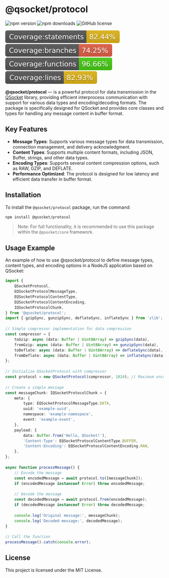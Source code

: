 # @qsocket/protocol

![npm version](https://img.shields.io/npm/v/@qsocket/protocol) ![npm downloads](https://img.shields.io/npm/dm/@qsocket/protocol) ![GitHub license](https://img.shields.io/github/license/qsocket-js/protocol)

![Statements](./coverage/badge-statements.svg) ![Branches](./coverage/badge-branches.svg) ![Functions](./coverage/badge-functions.svg) ![Lines](./coverage/badge-lines.svg)

**@qsocket/protocol** — is a powerful protocol for data transmission in the [QSocket](https://www.npmjs.com/package/@qsocket) library, providing efficient interprocess communication with support for various data types and encoding/decoding formats. The package is specifically designed for QSocket and provides core classes and types for handling any message content in buffer format.

## Key Features

- **Message Types**: Supports various message types for data transmission, connection management, and delivery acknowledgment.
- **Content Types**: Supports multiple content formats, including JSON, Buffer, strings, and other data types.
- **Encoding Types**: Supports several content compression options, such as RAW, GZIP, and DEFLATE.
- **Performance Optimized**: The protocol is designed for low latency and efficient data transfer in buffer format.

## Installation

To install the `@qsocket/protocol` package, run the command:

```bash
npm install @qsocket/protocol
```

> Note: For full functionality, it is recommended to use this package within the `@qsocket/core` framework.

## Usage Example

An example of how to use @qsocket/protocol to define message types, content types, and encoding options in a NodeJS application based on QSocket:

```typescript
import {
	QSocketProtocol,
	EQSocketProtocolMessageType,
	EQSocketProtocolContentType,
	EQSocketProtocolContentEncoding,
	IQSocketProtocolChunk,
} from '@qsocket/protocol';
import { gzipSync, gunzipSync, deflateSync, inflateSync } from 'zlib';

// Simple compressor implementation for data compression
const compressor = {
	toGzip: async (data: Buffer | Uint8Array) => gzipSync(data),
	fromGzip: async (data: Buffer | Uint8Array) => gunzipSync(data),
	toDeflate: async (data: Buffer | Uint8Array) => deflateSync(data),
	fromDeflate: async (data: Buffer | Uint8Array) => inflateSync(data),
};

// Initialize QSocketProtocol with compressor
const protocol = new QSocketProtocol(compressor, 1024); // Maximum uncompressed size - 1KB

// Create a simple message
const messageChunk: IQSocketProtocolChunk = {
	meta: {
		type: EQSocketProtocolMessageType.DATA,
		uuid: 'example-uuid',
		namespace: 'example-namespace',
		event: 'example-event',
	},
	payload: {
		data: Buffer.from('Hello, QSocket!'),
		'Content-Type': EQSocketProtocolContentType.BUFFER,
		'Content-Encoding': EQSocketProtocolContentEncoding.RAW,
	},
};

async function processMessage() {
	// Encode the message
	const encodedMessage = await protocol.to([messageChunk]);
	if (encodedMessage instanceof Error) throw encodedMessage;

	// Decode the message
	const decodedMessage = await protocol.from(encodedMessage);
	if (decodedMessage instanceof Error) throw decodedMessage;

	console.log('Original message:', messageChunk);
	console.log('Decoded message:', decodedMessage);
}

// Call the function
processMessage().catch(console.error);
```

## License

This project is licensed under the MIT License.
